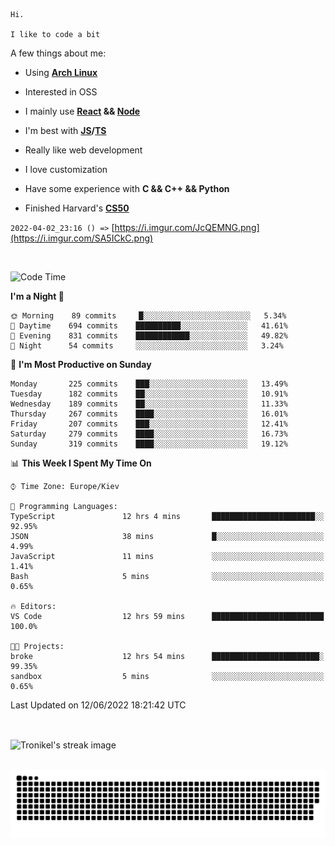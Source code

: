 ```
Hi.

I like to code a bit
```

A few things about me:

-   Using **[Arch Linux](https://archlinux.org/)**

-   Interested in OSS

-   I mainly use **[React](https://reactjs.org/) && [Node](https://nodejs.org/en/)**

-   I'm best with **[JS](https://www.javascript.com/)/[TS](https://www.typescriptlang.org/)**

-   Really like web development

-   I love customization

-   Have some experience with **C && C++ && Python**

-   Finished Harvard's **[CS50](https://cs50.harvard.edu)**

`2022-04-02_23:16 () =>` [https://i.imgur.com/JcQEMNG.png](https://i.imgur.com/SA5ICkC.png)

<br>

<!--START_SECTION:waka-->
![Code Time](http://img.shields.io/badge/Code%20Time-680%20hrs%204%20mins-blue)

**I'm a Night 🦉** 

```text
🌞 Morning    89 commits     █░░░░░░░░░░░░░░░░░░░░░░░░   5.34% 
🌆 Daytime    694 commits    ██████████░░░░░░░░░░░░░░░   41.61% 
🌃 Evening    831 commits    ████████████░░░░░░░░░░░░░   49.82% 
🌙 Night      54 commits     ░░░░░░░░░░░░░░░░░░░░░░░░░   3.24%

```
📅 **I'm Most Productive on Sunday** 

```text
Monday       225 commits    ███░░░░░░░░░░░░░░░░░░░░░░   13.49% 
Tuesday      182 commits    ██░░░░░░░░░░░░░░░░░░░░░░░   10.91% 
Wednesday    189 commits    ██░░░░░░░░░░░░░░░░░░░░░░░   11.33% 
Thursday     267 commits    ████░░░░░░░░░░░░░░░░░░░░░   16.01% 
Friday       207 commits    ███░░░░░░░░░░░░░░░░░░░░░░   12.41% 
Saturday     279 commits    ████░░░░░░░░░░░░░░░░░░░░░   16.73% 
Sunday       319 commits    ████░░░░░░░░░░░░░░░░░░░░░   19.12%

```


📊 **This Week I Spent My Time On** 

```text
⌚︎ Time Zone: Europe/Kiev

💬 Programming Languages: 
TypeScript               12 hrs 4 mins       ███████████████████████░░   92.95% 
JSON                     38 mins             █░░░░░░░░░░░░░░░░░░░░░░░░   4.99% 
JavaScript               11 mins             ░░░░░░░░░░░░░░░░░░░░░░░░░   1.41% 
Bash                     5 mins              ░░░░░░░░░░░░░░░░░░░░░░░░░   0.65%

🔥 Editors: 
VS Code                  12 hrs 59 mins      █████████████████████████   100.0%

🐱‍💻 Projects: 
broke                    12 hrs 54 mins      ████████████████████████░   99.35% 
sandbox                  5 mins              ░░░░░░░░░░░░░░░░░░░░░░░░░   0.65%

```


 Last Updated on 12/06/2022 18:21:42 UTC
<!--END_SECTION:waka-->

<br>

<p><img align="center" src="https://github-readme-streak-stats.herokuapp.com/?user=Tronikelis&theme=dark" alt="Tronikel's streak image" /></p>

<br>

<img title="" src="https://raw.githubusercontent.com/Tronikelis/Tronikelis/output/github-contribution-grid-snake.svg" alt="very cool snake thingey" data-align="left">
